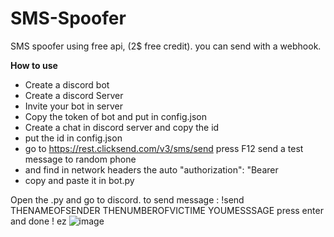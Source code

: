 # SMS-Spoofer
SMS spoofer using free api, (2$ free credit). you can send with a webhook.

**How to use**

- Create a discord bot
- Create a discord Server
- Invite your bot in server
- Copy the token of bot and put in config.json
- Create a chat in discord server and copy the id 
- put the id in config.json
- go to https://rest.clicksend.com/v3/sms/send press F12 send a test message to random phone
- and find in network headers the auto "authorization": "Bearer 
- copy and paste it in bot.py 

Open the .py and go to discord.
to send message : !send THENAMEOFSENDER THENUMBEROFVICTIME YOUMESSSAGE 
press enter and done ! ez
![image](https://user-images.githubusercontent.com/88597588/130250181-979283ec-20b8-45f2-8fd7-ef702525062e.png)
